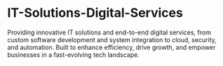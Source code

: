 # IT-Solutions-Digital-Services
Providing innovative IT solutions and end-to-end digital services, from custom software development and system integration to cloud, security, and automation. Built to enhance efficiency, drive growth, and empower businesses in a fast-evolving tech landscape.
